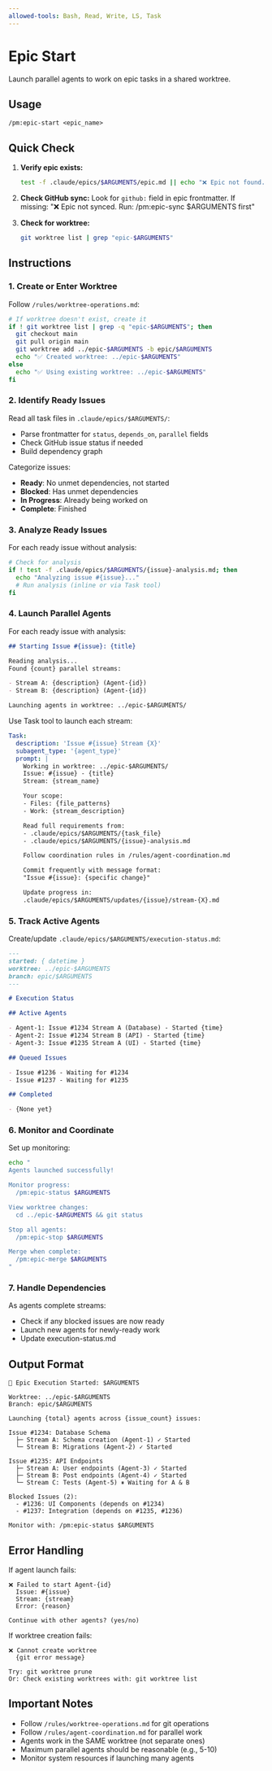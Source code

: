 ```yaml
---
allowed-tools: Bash, Read, Write, LS, Task
---
```


# Epic Start

Launch parallel agents to work on epic tasks in a shared worktree.

## Usage

```
/pm:epic-start <epic_name>
```

## Quick Check

1. **Verify epic exists:**

   ```bash
   test -f .claude/epics/$ARGUMENTS/epic.md || echo "❌ Epic not found. Run: /pm:prd-parse $ARGUMENTS"
   ```

2. **Check GitHub sync:**
   Look for `github:` field in epic frontmatter.
   If missing: "❌ Epic not synced. Run: /pm:epic-sync $ARGUMENTS first"

3. **Check for worktree:**
   ```bash
   git worktree list | grep "epic-$ARGUMENTS"
   ```

## Instructions

### 1. Create or Enter Worktree

Follow `/rules/worktree-operations.md`:

```bash
# If worktree doesn't exist, create it
if ! git worktree list | grep -q "epic-$ARGUMENTS"; then
  git checkout main
  git pull origin main
  git worktree add ../epic-$ARGUMENTS -b epic/$ARGUMENTS
  echo "✅ Created worktree: ../epic-$ARGUMENTS"
else
  echo "✅ Using existing worktree: ../epic-$ARGUMENTS"
fi
```

### 2. Identify Ready Issues

Read all task files in `.claude/epics/$ARGUMENTS/`:

- Parse frontmatter for `status`, `depends_on`, `parallel` fields
- Check GitHub issue status if needed
- Build dependency graph

Categorize issues:

- **Ready**: No unmet dependencies, not started
- **Blocked**: Has unmet dependencies
- **In Progress**: Already being worked on
- **Complete**: Finished

### 3. Analyze Ready Issues

For each ready issue without analysis:

```bash
# Check for analysis
if ! test -f .claude/epics/$ARGUMENTS/{issue}-analysis.md; then
  echo "Analyzing issue #{issue}..."
  # Run analysis (inline or via Task tool)
fi
```

### 4. Launch Parallel Agents

For each ready issue with analysis:

```markdown
## Starting Issue #{issue}: {title}

Reading analysis...
Found {count} parallel streams:

- Stream A: {description} (Agent-{id})
- Stream B: {description} (Agent-{id})

Launching agents in worktree: ../epic-$ARGUMENTS/
```

Use Task tool to launch each stream:

```yaml
Task:
  description: 'Issue #{issue} Stream {X}'
  subagent_type: '{agent_type}'
  prompt: |
    Working in worktree: ../epic-$ARGUMENTS/
    Issue: #{issue} - {title}
    Stream: {stream_name}

    Your scope:
    - Files: {file_patterns}
    - Work: {stream_description}

    Read full requirements from:
    - .claude/epics/$ARGUMENTS/{task_file}
    - .claude/epics/$ARGUMENTS/{issue}-analysis.md

    Follow coordination rules in /rules/agent-coordination.md

    Commit frequently with message format:
    "Issue #{issue}: {specific change}"

    Update progress in:
    .claude/epics/$ARGUMENTS/updates/{issue}/stream-{X}.md
```

### 5. Track Active Agents

Create/update `.claude/epics/$ARGUMENTS/execution-status.md`:

```markdown
---
started: { datetime }
worktree: ../epic-$ARGUMENTS
branch: epic/$ARGUMENTS
---

# Execution Status

## Active Agents

- Agent-1: Issue #1234 Stream A (Database) - Started {time}
- Agent-2: Issue #1234 Stream B (API) - Started {time}
- Agent-3: Issue #1235 Stream A (UI) - Started {time}

## Queued Issues

- Issue #1236 - Waiting for #1234
- Issue #1237 - Waiting for #1235

## Completed

- {None yet}
```

### 6. Monitor and Coordinate

Set up monitoring:

```bash
echo "
Agents launched successfully!

Monitor progress:
  /pm:epic-status $ARGUMENTS

View worktree changes:
  cd ../epic-$ARGUMENTS && git status

Stop all agents:
  /pm:epic-stop $ARGUMENTS

Merge when complete:
  /pm:epic-merge $ARGUMENTS
"
```

### 7. Handle Dependencies

As agents complete streams:

- Check if any blocked issues are now ready
- Launch new agents for newly-ready work
- Update execution-status.md

## Output Format

```
🚀 Epic Execution Started: $ARGUMENTS

Worktree: ../epic-$ARGUMENTS
Branch: epic/$ARGUMENTS

Launching {total} agents across {issue_count} issues:

Issue #1234: Database Schema
  ├─ Stream A: Schema creation (Agent-1) ✓ Started
  └─ Stream B: Migrations (Agent-2) ✓ Started

Issue #1235: API Endpoints
  ├─ Stream A: User endpoints (Agent-3) ✓ Started
  ├─ Stream B: Post endpoints (Agent-4) ✓ Started
  └─ Stream C: Tests (Agent-5) ⏸ Waiting for A & B

Blocked Issues (2):
  - #1236: UI Components (depends on #1234)
  - #1237: Integration (depends on #1235, #1236)

Monitor with: /pm:epic-status $ARGUMENTS
```

## Error Handling

If agent launch fails:

```
❌ Failed to start Agent-{id}
  Issue: #{issue}
  Stream: {stream}
  Error: {reason}

Continue with other agents? (yes/no)
```

If worktree creation fails:

```
❌ Cannot create worktree
  {git error message}

Try: git worktree prune
Or: Check existing worktrees with: git worktree list
```

## Important Notes

- Follow `/rules/worktree-operations.md` for git operations
- Follow `/rules/agent-coordination.md` for parallel work
- Agents work in the SAME worktree (not separate ones)
- Maximum parallel agents should be reasonable (e.g., 5-10)
- Monitor system resources if launching many agents
